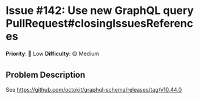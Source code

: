 # Issue #142: Use new GraphQL query PullRequest#closingIssuesReferences

**Priority**: 🚀 Low
**Difficulty**: 🟡 Medium

## Problem Description

See https://github.com/octokit/graphql-schema/releases/tag/v10.44.0

